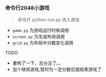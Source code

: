 ### 命令行2048小游戏

> 命令行 python run.py 进入游戏

- `game.py` 为游戏运行时候调用
- `screen.py` 为生成布局调用
- `grid.py` 为布局中分数变化调用

TODO

- 重构了一下，总分没了。。
- 加个继续游戏,暂时为一定分数后就结束游戏了